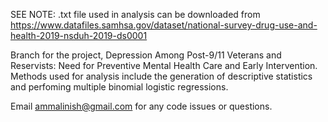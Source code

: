 SEE NOTE: .txt file used in analysis can be downloaded from https://www.datafiles.samhsa.gov/dataset/national-survey-drug-use-and-health-2019-nsduh-2019-ds0001

Branch for the project, Depression Among Post-9/11 Veterans and Reservists: Need for Preventive Mental Health Care and Early Intervention. Methods used for analysis include the generation of descriptive statistics and perfoming multiple binomial logistic regressions.

Email ammalinish@gmail.com for any code issues or questions.
